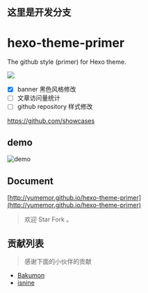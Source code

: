 ## 这里是开发分支
# hexo-theme-primer

The github style (primer) for Hexo theme. 

![](http://oct8d1mqf.bkt.clouddn.com/2017-03-15-15%3A48%3A24.jpg)

- [x] banner 黑色风格修改
- [ ] 文章访问量统计
- [ ] github repository 样式修改

<https://github.com/showcases>


## demo
![demo](http://oct8d1mqf.bkt.clouddn.com/2017-05-05-00%3A46%3A48.jpg)
## Document
[http://yumemor.github.io/hexo-theme-primer](http://yumemor.github.io/hexo-theme-primer)

> 欢迎 Star Fork 。 

## 贡献列表

> 感谢下面的小伙伴的贡献 

- [Bakumon](https://github.com/Bakumon)
- [isnine](https://github.com/isnine)
